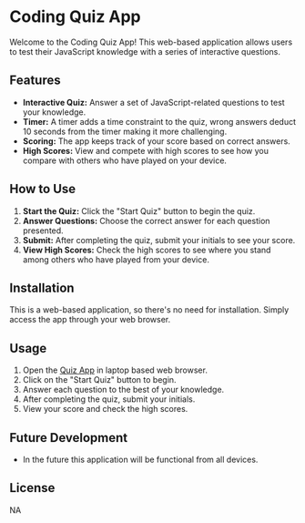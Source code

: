 # Coding Quiz App

Welcome to the Coding Quiz App! This web-based application allows users to test their JavaScript knowledge with a series of interactive questions.

## Features

- **Interactive Quiz:** Answer a set of JavaScript-related questions to test your knowledge.
- **Timer:** A timer adds a time constraint to the quiz, wrong answers deduct 10 seconds from the timer making it more challenging.
- **Scoring:** The app keeps track of your score based on correct answers.
- **High Scores:** View and compete with high scores to see how you compare with others who have played on your device.

## How to Use

1. **Start the Quiz:** Click the "Start Quiz" button to begin the quiz.
2. **Answer Questions:** Choose the correct answer for each question presented.
3. **Submit:** After completing the quiz, submit your initials to see your score.
4. **View High Scores:** Check the high scores to see where you stand among others who have played from your device.

## Installation

This is a web-based application, so there's no need for installation. Simply access the app through your web browser.

## Usage

1. Open the [Quiz App](#) in laptop based web browser.
2. Click on the "Start Quiz" button to begin.
3. Answer each question to the best of your knowledge.
4. After completing the quiz, submit your initials.
5. View your score and check the high scores.

## Future Development 

- In the future this application will be functional from all devices. 

## License

NA